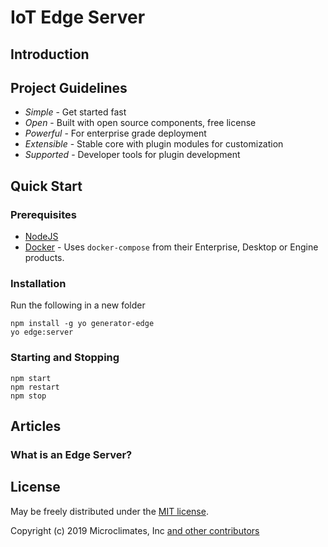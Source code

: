 # IoT Edge Server

## Introduction

## Project Guidelines

* *Simple* - Get started fast
* *Open* - Built with open source components, free license
* *Powerful* - For enterprise grade deployment
* *Extensible* - Stable core with plugin modules for customization
* *Supported* - Developer tools for plugin development

## Quick Start

### Prerequisites

  * [NodeJS](https://nodejs.org)
  * [Docker](https://www.docker.com/products) - Uses `docker-compose` from their Enterprise, Desktop or Engine products.

### Installation

Run the following in a new folder

```
npm install -g yo generator-edge
yo edge:server
```

### Starting and Stopping

```
npm start
npm restart
npm stop
```

## Articles

### What is an Edge Server?

## License

May be freely distributed under the [MIT license](https://raw.githubusercontent.com/microclimates/iot-edge/master/LICENSE).

Copyright (c) 2019 Microclimates, Inc
[and other contributors](https://github.com/microclimates/iot-edge/graphs/contributors)
